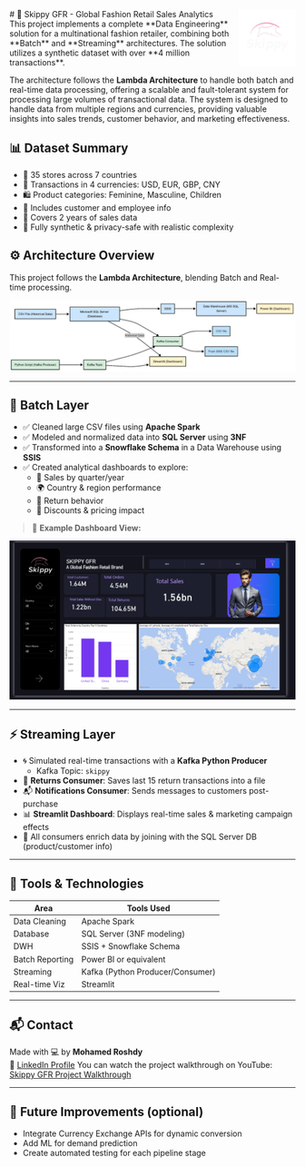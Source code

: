 <img src="./logo.png" width="100" height="100" style="float: right; margin-left: 15px;">
# 🧵 Skippy GFR - Global Fashion Retail Sales Analytics
This project implements a complete **Data Engineering** solution for a multinational fashion retailer, combining both **Batch** and **Streaming** architectures. The solution utilizes a synthetic dataset with over **4 million transactions**.

The architecture follows the **Lambda Architecture** to handle both batch and real-time data processing, offering a scalable and fault-tolerant system for processing large volumes of transactional data. The system is designed to handle data from multiple regions and currencies, providing valuable insights into sales trends, customer behavior, and marketing effectiveness.

## 📊 Dataset Summary

- 🏪 35 stores across 7 countries  
- 💱 Transactions in 4 currencies: USD, EUR, GBP, CNY  
- 🛍️ Product categories: Feminine, Masculine, Children  
- 👥 Includes customer and employee info  
- 📅 Covers 2 years of sales data  
- 🔐 Fully synthetic & privacy-safe with realistic complexity

## ⚙️ Architecture Overview

This project follows the **Lambda Architecture**, blending Batch and Real-time processing.

![Data Pipeline](./pipline.jpg) 

---

## 🧱 Batch Layer

- ✅ Cleaned large CSV files using **Apache Spark**
- ✅ Modeled and normalized data into **SQL Server** using **3NF**
- ✅ Transformed into a **Snowflake Schema** in a Data Warehouse using **SSIS**
- ✅ Created analytical dashboards to explore:
  - 📅 Sales by quarter/year
  - 🌍 Country & region performance
  - 🔁 Return behavior
  - 🎯 Discounts & pricing impact

> 📸 **Example Dashboard View:**

![Batch Dashboard](./DashBoardBatch1.png) 

---

## ⚡ Streaming Layer

- 🌀 Simulated real-time transactions with a **Kafka Python Producer**
  - Kafka Topic: `skippy`
- 🧾 **Returns Consumer**: Saves last 15 return transactions into a file
- 📬 **Notifications Consumer**: Sends messages to customers post-purchase
- 📊 **Streamlit Dashboard**: Displays real-time sales & marketing campaign effects
- 🔄 All consumers enrich data by joining with the SQL Server DB (product/customer info)

---

## 🧰 Tools & Technologies

| Area             | Tools Used                            |
|------------------|----------------------------------------|
| Data Cleaning    | Apache Spark                           |
| Database         | SQL Server (3NF modeling)              |
| DWH              | SSIS + Snowflake Schema                |
| Batch Reporting  | Power BI or equivalent                 |
| Streaming        | Kafka (Python Producer/Consumer)       |
| Real-time Viz    | Streamlit                              |


---

## 📬 Contact

Made with 💻 by **Mohamed Roshdy**  
🔗 [LinkedIn Profile](https://www.linkedin.com/in/MohamedARoshdy)
You can watch the project walkthrough on YouTube: [Skippy GFR Project Walkthrough](https://youtu.be/7qnPgPZJUco)

---

## 🔮 Future Improvements (optional)

- Integrate Currency Exchange APIs for dynamic conversion
- Add ML for demand prediction
- Create automated testing for each pipeline stage


